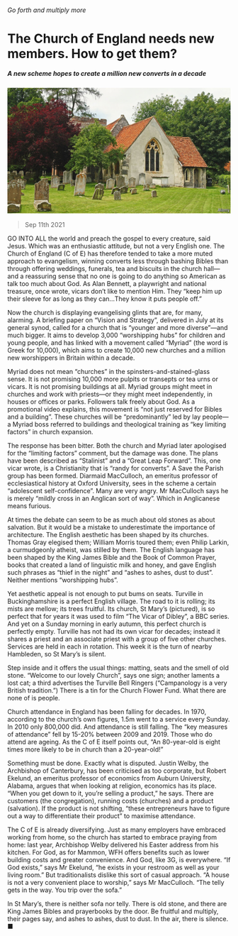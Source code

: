 ###### Go forth and multiply more

# The Church of England needs new members. How to get them? 

##### A new scheme hopes to create a million new converts in a decade 

![image](images/20210911_BRP004_0.jpg) 

> Sep 11th 2021 

GO INTO ALL the world and preach the gospel to every creature, said Jesus. Which was an enthusiastic attitude, but not a very English one. The Church of England (C of E) has therefore tended to take a more muted approach to evangelism, winning converts less through bashing Bibles than through offering weddings, funerals, tea and biscuits in the church hall—and a reassuring sense that no one is going to do anything so American as talk too much about God. As Alan Bennett, a playwright and national treasure, once wrote, vicars don’t like to mention Him. They “keep him up their sleeve for as long as they can…They know it puts people off.”

Now the church is displaying evangelising glints that are, for many, alarming. A briefing paper on “Vision and Strategy”, delivered in July at its general synod, called for a church that is “younger and more diverse”—and much bigger. It aims to develop 3,000 “worshipping hubs” for children and young people, and has linked with a movement called “Myriad” (the word is Greek for 10,000), which aims to create 10,000 new churches and a million new worshippers in Britain within a decade.


Myriad does not mean “churches” in the spinsters-and-stained-glass sense. It is not promising 10,000 more pulpits or transepts or tea urns or vicars. It is not promising buildings at all. Myriad groups might meet in churches and work with priests—or they might meet independently, in houses or offices or parks. Followers talk freely about God. As a promotional video explains, this movement is “not just reserved for Bibles and a building”. These churches will be “predominantly” led by lay people—a Myriad boss referred to buildings and theological training as “key limiting factors” in church expansion.

The response has been bitter. Both the church and Myriad later apologised for the “limiting factors” comment, but the damage was done. The plans have been described as “Stalinist” and a “Great Leap Forward”. This, one vicar wrote, is a Christianity that is “randy for converts”. A Save the Parish group has been formed. Diarmaid MacCulloch, an emeritus professor of ecclesiastical history at Oxford University, sees in the scheme a certain “adolescent self-confidence”. Many are very angry. Mr MacCulloch says he is merely “mildly cross in an Anglican sort of way”. Which in Anglicanese means furious.

At times the debate can seem to be as much about old stones as about salvation. But it would be a mistake to underestimate the importance of architecture. The English aesthetic has been shaped by its churches. Thomas Gray elegised them; William Morris toured them; even Philip Larkin, a curmudgeonly atheist, was stilled by them. The English language has been shaped by the King James Bible and the Book of Common Prayer, books that created a land of linguistic milk and honey, and gave English such phrases as “thief in the night” and “ashes to ashes, dust to dust”. Neither mentions “worshipping hubs”.

Yet aesthetic appeal is not enough to put bums on seats. Turville in Buckinghamshire is a perfect English village. The road to it is rolling; its mists are mellow; its trees fruitful. Its church, St Mary’s (pictured), is so perfect that for years it was used to film “The Vicar of Dibley”, a BBC series. And yet on a Sunday morning in early autumn, this perfect church is perfectly empty. Turville has not had its own vicar for decades; instead it shares a priest and an associate priest with a group of five other churches. Services are held in each in rotation. This week it is the turn of nearby Hambleden, so St Mary’s is silent.

Step inside and it offers the usual things: matting, seats and the smell of old stone. “Welcome to our lovely Church”, says one sign; another laments a lost cat; a third advertises the Turville Bell Ringers (“Campanology is a very British tradition.”) There is a tin for the Church Flower Fund. What there are none of is people.

Church attendance in England has been falling for decades. In 1970, according to the church’s own figures, 1.5m went to a service every Sunday. In 2010 only 800,000 did. And attendance is still falling. The “key measures of attendance” fell by 15-20% between 2009 and 2019. Those who do attend are ageing. As the C of E itself points out, “An 80-year-old is eight times more likely to be in church than a 20-year-old!”

Something must be done. Exactly what is disputed. Justin Welby, the Archbishop of Canterbury, has been criticised as too corporate, but Robert Ekelund, an emeritus professor of economics from Auburn University, Alabama, argues that when looking at religion, economics has its place. “When you get down to it, you’re selling a product,” he says. There are customers (the congregation), running costs (churches) and a product (salvation). If the product is not shifting, “these entrepreneurs have to figure out a way to differentiate their product” to maximise attendance.

The C of E is already diversifying. Just as many employers have embraced working from home, so the church has started to embrace praying from home: last year, Archbishop Welby delivered his Easter address from his kitchen. For God, as for Mammon, WFH offers benefits such as lower building costs and greater convenience. And God, like 3G, is everywhere. “If God exists,” says Mr Ekelund, “he exists in your restroom as well as your living room.” But traditionalists dislike this sort of casual approach. “A house is not a very convenient place to worship,” says Mr MacCulloch. “The telly gets in the way. You trip over the sofa.”

In St Mary’s, there is neither sofa nor telly. There is old stone, and there are King James Bibles and prayerbooks by the door. Be fruitful and multiply, their pages say, and ashes to ashes, dust to dust. In the air, there is silence. ■

